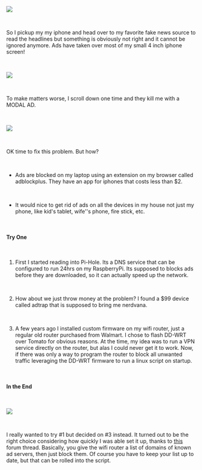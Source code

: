 <!--
*****************
Header Image
*****************
-->
![](https://images.pexels.com/photos/1105766/pexels-photo-1105766.jpeg?auto=compress&cs=tinysrgb&dpr=3&h=750&w=1260 )

<br/>

So I pickup my my iphone and head over to my favorite fake news source to read the headlines but something is obviously not right and it cannot be ignored anymore. Ads have taken over most of my small 4 inch iphone screen!

<br/>

![](https://s3-us-west-1.amazonaws.com/bangequal-media/BlockAdsImg3.jpg)

<br/>

To make matters worse, I scroll down one time and they kill me with a MODAL AD.

<br/>

![](https://s3-us-west-1.amazonaws.com/bangequal-media/BlockAdsImg2.jpg)

<br/>

OK time to fix this problem. But how?

<br/>

- Ads are blocked on my laptop using an extension on my browser called adblockplus. They have an app for iphones that costs less than $2.

<br/>

- It would nice to get rid of ads on all the devices in my house not just my phone, like kid's tablet, wife''s phone, fire stick, etc.

<br/>

#### Try One

<br/>

1. First I started reading into Pi-Hole. Its a DNS service that can be configured to run 24hrs on my RaspberryPi. Its supposed to blocks ads before they are downloaded, so it can actually speed up the network.

<br/>

2. How about we just throw money at the problem? I found a $99 device called adtrap that is supposed to bring me nerdvana.

<br/>

3. A few years ago I installed custom firmware on my wifi router, just a regular old router purchased from Walmart. I chose to flash DD-WRT over Tomato for obvious reasons. At the time, my idea was to run a VPN service directly on the router, but alas I could never get it to work. Now, if there was only a way to program the router to block all unwanted traffic leveraging the DD-WRT firmware to run a linux script on startup.

<br/>

#### In the End

<br/>

![](https://s3-us-west-1.amazonaws.com/bangequal-media/BlockAdsImg1.jpg)

<br/>

I really wanted to try #1 but decided on #3 instead. It turned out to be the right choice considering how quickly I was able set it up, thanks to [this](http://www.dd-wrt.com/phpBB2/viewtopic.php?p=1039456) forum thread.  Basically, you give the wifi router a list of domains of known ad servers, then just block them. Of course you have to keep your list up to date, but that can be rolled into the script.



